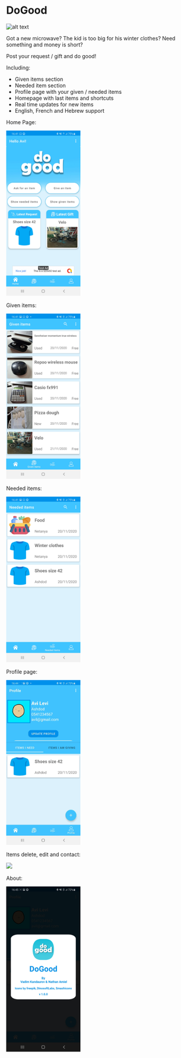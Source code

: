 # DoGood
![alt text](https://github.com/Vadix3/DoGood/blob/master/app/src/main/res/mipmap-xxhdpi/ic_launcher_foreground.png?raw=true)

Got a new microwave? 
The kid is too big for his winter clothes?
Need something and money is short?

Post your request / gift and do good!

Including:
- Given items section
- Needed item section
- Profile page with your given / needed items
- Homepage with last items and shortcuts
- Real time updates for new items
- English, French and Hebrew support



Home Page:

<img src="https://github.com/Vadix3/DoGood/blob/master/readmeSrc/homepage.jpg" width="200" />

Given items:

<img src="https://github.com/Vadix3/DoGood/blob/master/readmeSrc/given_items.jpg" width="200" />

Needed items:

<img src="https://github.com/Vadix3/DoGood/blob/master/readmeSrc/needed_items.jpg" width="200" />

Profile page:

<img src="https://github.com/Vadix3/DoGood/blob/master/readmeSrc/profile_page_gif.gif" width="200" />

Items delete, edit and contact:

<img src="https://github.com/Vadix3/DoGood/blob/master/readmeSrc/item_details_gif.gif" width="200" />

About:

<img src="https://github.com/Vadix3/DoGood/blob/master/readmeSrc/about_dialog.jpg" width="200" />


